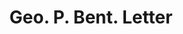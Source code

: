 ---
doi: 10.7916/D8BG411B
date_other: '1903'
date_other_textual: '1903'
form: correspondence
genre:
- Letters (correspondence)
name:
- Geo. P. Bent
object_in_context_url: https://biggert.cul.columbia.edu/items/view/ave_biggert_00195
subject_hierarchical_geographic:
- Chicago, Illinois, United States
subject_name:
- Geo. P. Bent
title: Geo. P. Bent. Letter
sort_title: Geo. P. Bent. Letter
call_number: ave_biggert_00195
coordinates:
- 41.83694444444445,-87.68472222222222
pid: ave_biggert_00195
identifiers: ave_biggert_00195
permalink: /biggert/ave_biggert_00195/
layout: iiif-image-page
---